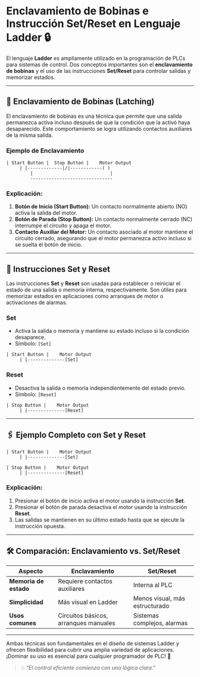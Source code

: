 # Enclavamiento de Bobinas e Instrucción Set/Reset en Lenguaje Ladder 🔒

El lenguaje **Ladder** es ampliamente utilizado en la programación de PLCs para sistemas de control. Dos conceptos importantes son el **enclavamiento de bobinas** y el uso de las instrucciones **Set/Reset** para controlar salidas y memorizar estados.

---

## 🔄 Enclavamiento de Bobinas (Latching)

El enclavamiento de bobinas es una técnica que permite que una salida permanezca activa incluso después de que la condición que la activó haya desaparecido. Este comportamiento se logra utilizando contactos auxiliares de la misma salida.

### Ejemplo de Enclavamiento

```ladder
| Start Button |  Stop Button |    Motor Output
     | |-------------|/|------------( )
         |                             |
         -------------------------------
```

### Explicación:
1. **Botón de Inicio (Start Button):** Un contacto normalmente abierto (NO) activa la salida del motor.
2. **Botón de Parada (Stop Button):** Un contacto normalmente cerrado (NC) interrumpe el circuito y apaga el motor.
3. **Contacto Auxiliar del Motor:** Un contacto asociado al motor mantiene el circuito cerrado, asegurando que el motor permanezca activo incluso si se suelta el botón de inicio.

---

## 🔧 Instrucciones Set y Reset

Las instrucciones **Set** y **Reset** son usadas para establecer o reiniciar el estado de una salida o memoria interna, respectivamente. Son útiles para memorizar estados en aplicaciones como arranques de motor o activaciones de alarmas.

### Set
- Activa la salida o memoria y mantiene su estado incluso si la condición desaparece.
- Símbolo: `[Set]`

```ladder
| Start Button |    Motor Output
     | |--------------[Set]
```

### Reset
- Desactiva la salida o memoria independientemente del estado previo.
- Símbolo: `[Reset]`

```ladder
| Stop Button |    Motor Output
     | |--------------[Reset]
```

---

## 🖇️ Ejemplo Completo con Set y Reset

```ladder
| Start Button |    Motor Output
     | |--------------[Set]

| Stop Button |    Motor Output
     | |--------------[Reset]
```

### Explicación:
1. Presionar el botón de inicio activa el motor usando la instrucción **Set**.
2. Presionar el botón de parada desactiva el motor usando la instrucción **Reset**.
3. Las salidas se mantienen en su último estado hasta que se ejecute la instrucción opuesta.

---

## 🛠️ Comparación: Enclavamiento vs. Set/Reset

| **Aspecto**           | **Enclavamiento**                    | **Set/Reset**                    |
|-----------------------|--------------------------------------|----------------------------------|
| **Memoria de estado** | Requiere contactos auxiliares        | Interna al PLC                   |
| **Simplicidad**       | Más visual en Ladder                | Menos visual, más estructurado  |
| **Usos comunes**      | Circuitos básicos, arranques manuales| Sistemas complejos, alarmas     |

---



Ambas técnicas son fundamentales en el diseño de sistemas Ladder y ofrecen flexibilidad para cubrir una amplia variedad de aplicaciones. ¡Dominar su uso es esencial para cualquier programador de PLC! 🚀

> 💡 *"El control eficiente comienza con una lógica clara."*

